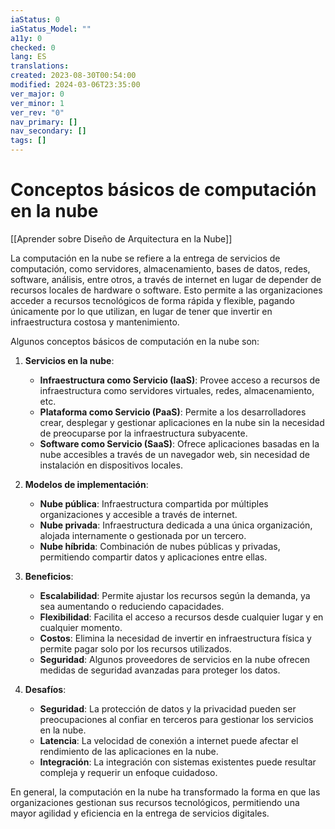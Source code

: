 ```yaml
---
iaStatus: 0
iaStatus_Model: ""
a11y: 0
checked: 0
lang: ES
translations: 
created: 2023-08-30T00:54:00
modified: 2024-03-06T23:35:00
ver_major: 0
ver_minor: 1
ver_rev: "0"
nav_primary: []
nav_secondary: []
tags: []
---
```

# Conceptos básicos de computación en la nube

[[Aprender sobre Diseño de Arquitectura en la Nube]]

La computación en la nube se refiere a la entrega de servicios de computación, como servidores, almacenamiento, bases de datos, redes, software, análisis, entre otros, a través de internet en lugar de depender de recursos locales de hardware o software. Esto permite a las organizaciones acceder a recursos tecnológicos de forma rápida y flexible, pagando únicamente por lo que utilizan, en lugar de tener que invertir en infraestructura costosa y mantenimiento.

Algunos conceptos básicos de computación en la nube son:

1. **Servicios en la nube**:
   - **Infraestructura como Servicio (IaaS)**: Provee acceso a recursos de infraestructura como servidores virtuales, redes, almacenamiento, etc.
   - **Plataforma como Servicio (PaaS)**: Permite a los desarrolladores crear, desplegar y gestionar aplicaciones en la nube sin la necesidad de preocuparse por la infraestructura subyacente.
   - **Software como Servicio (SaaS)**: Ofrece aplicaciones basadas en la nube accesibles a través de un navegador web, sin necesidad de instalación en dispositivos locales.

2. **Modelos de implementación**:
   - **Nube pública**: Infraestructura compartida por múltiples organizaciones y accesible a través de internet.
   - **Nube privada**: Infraestructura dedicada a una única organización, alojada internamente o gestionada por un tercero.
   - **Nube híbrida**: Combinación de nubes públicas y privadas, permitiendo compartir datos y aplicaciones entre ellas.

3. **Beneficios**:
   - **Escalabilidad**: Permite ajustar los recursos según la demanda, ya sea aumentando o reduciendo capacidades.
   - **Flexibilidad**: Facilita el acceso a recursos desde cualquier lugar y en cualquier momento.
   - **Costos**: Elimina la necesidad de invertir en infraestructura física y permite pagar solo por los recursos utilizados.
   - **Seguridad**: Algunos proveedores de servicios en la nube ofrecen medidas de seguridad avanzadas para proteger los datos.

4. **Desafíos**:
   - **Seguridad**: La protección de datos y la privacidad pueden ser preocupaciones al confiar en terceros para gestionar los servicios en la nube.
   - **Latencia**: La velocidad de conexión a internet puede afectar el rendimiento de las aplicaciones en la nube.
   - **Integración**: La integración con sistemas existentes puede resultar compleja y requerir un enfoque cuidadoso.

En general, la computación en la nube ha transformado la forma en que las organizaciones gestionan sus recursos tecnológicos, permitiendo una mayor agilidad y eficiencia en la entrega de servicios digitales.
